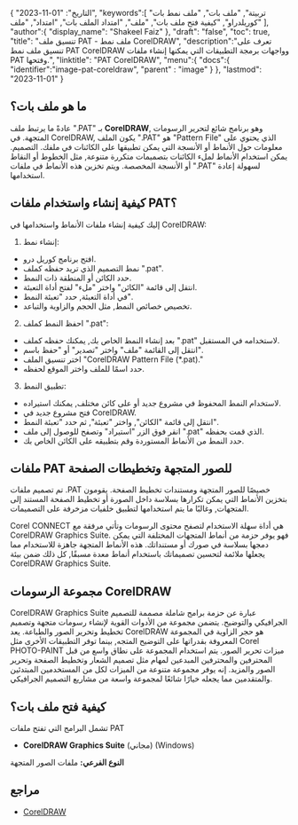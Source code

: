 {
"التاريخ": "01-11-2023",
   "keywords":[
"تربيتة",
"ملف بات",
"ملف نمط بات كوريلدراو",
"كيفية فتح ملف بات",
"ملف",
"امتداد الملف بات",
"امتداد",
"ملف"
],
   "author":{
"display_name": "Shakeel Faiz"
},
"draft": "false",
"toc": true,
"title": "تنسيق ملف PAT - ملف نمط CorelDRAW",
   "description":"تعرف على تنسيق ملف نمط PAT CorelDRAW وواجهات برمجة التطبيقات التي يمكنها إنشاء ملفات PAT وفتحها.",
"linktitle": "PAT CorelDRAW",
   "menu":{
      "docs":{
         "identifier":"image-pat-coreldraw",
"parent" : "image"
}
},
"lastmod": "2023-11-01"
}

## ما هو ملف بات؟

عادةً ما يرتبط ملف ".PAT" بـ **CorelDRAW**, وهو برنامج شائع لتحرير الرسومات المتجهة. في CorelDRAW, يكون الملف ".PAT" هو "Pattern File" الذي يحتوي على معلومات حول الأنماط أو الأنسجة التي يمكن تطبيقها على الكائنات في ملفك. التصميم. يمكن استخدام الأنماط لملء الكائنات بتصميمات متكررة متنوعة, مثل الخطوط أو النقاط أو الأنسجة المخصصة. ويتم تخزين هذه الأنماط في ملفات ".PAT" لسهولة إعادة استخدامها.

## كيفية إنشاء واستخدام ملفات PAT؟

إليك كيفية إنشاء ملفات الأنماط واستخدامها في CorelDRAW:

1. إنشاء نمط:
    



- افتح برنامج كوريل درو.
- نمط التصميم الذي تريد حفظه كملف ".pat".
- حدد الكائن أو المنطقة ذات النمط.
- انتقل إلى قائمة "الكائن" واختر "ملء" لفتح أداة التعبئة.
- في أداة التعبئة, حدد "تعبئة النمط".
- تخصيص خصائص النمط, مثل الحجم والزاوية والتباعد.
2. احفظ النمط كملف ".pat":
    



- بعد إنشاء النمط الخاص بك, يمكنك حفظه كملف ".pat" لاستخدامه في المستقبل.
- انتقل إلى القائمة "ملف" واختر "تصدير" أو "حفظ باسم".
- اختر تنسيق الملف "CorelDRAW Pattern File (*.pat)."
- حدد اسمًا للملف واختر الموقع لحفظه.
3. تطبيق النمط:
    



- لاستخدام النمط المحفوظ في مشروع جديد أو على كائن مختلف, يمكنك استيراده.
- فتح مشروع جديد في CorelDRAW.
- انتقل إلى قائمة "الكائن", واختر "تعبئة", ثم حدد "تعبئة النمط".
- انقر فوق الزر "استيراد" وتصفح للوصول إلى ملف ".pat" الذي قمت بحفظه.
- حدد النمط من الأنماط المستوردة وقم بتطبيقه على الكائن الخاص بك.

## ملفات PAT للصور المتجهة وتخطيطات الصفحة

تم تصميم ملفات .PAT خصيصًا للصور المتجهة ومستندات تخطيط الصفحة. يقومون بتخزين الأنماط التي يمكن تكرارها بسلاسة داخل الصورة أو تخطيط الصفحة المستند إلى المتجهات, وغالبًا ما يتم استخدامها لتطبيق خلفيات مزخرفة على التصميمات.

Corel CONNECT هي أداة سهلة الاستخدام لتصفح محتوى الرسومات وتأتي مرفقة مع CorelDRAW Graphics Suite. فهو يوفر حزمة من أنماط المتجهات المختلفة التي يمكن دمجها بسلاسة في صورك أو مستنداتك. هذه الأنماط المتجهة جاهزة للاستخدام مما يجعلها ملائمة لتحسين تصميماتك باستخدام أنماط معدة مسبقًا, كل ذلك ضمن بيئة CorelDRAW Graphics Suite.

## مجموعة الرسومات CorelDRAW

CorelDRAW Graphics Suite عبارة عن حزمة برامج شاملة مصممة للتصميم الجرافيكي والتوضيح. يتضمن مجموعة من الأدوات القوية لإنشاء رسومات متجهة وتصميم تخطيط وتحرير الصور والطباعة. يعد CorelDRAW هو حجر الزاوية في المجموعة المعروفة بقدراتها على التوضيح المتجه, بينما توفر التطبيقات الأخرى مثل Corel PHOTO-PAINT ميزات تحرير الصور. يتم استخدام المجموعة على نطاق واسع من قبل المحترفين والمحترفين المبدعين لمهام مثل تصميم الشعار وتخطيط الصفحة وتحرير الصور والمزيد. إنه يوفر مجموعة متنوعة من الميزات لكل من المستخدمين المبتدئين والمتقدمين مما يجعله خيارًا شائعًا لمجموعة واسعة من مشاريع التصميم الجرافيكي.

## كيفية فتح ملف بات؟

تشمل البرامج التي تفتح ملفات PAT

- **CorelDRAW Graphics Suite** (مجاني) (Windows)

**النوع الفرعي:** ملفات الصور المتجهة

## مراجع
* [CorelDRAW](https://en.wikipedia.org/wiki/CorelDRAW)
